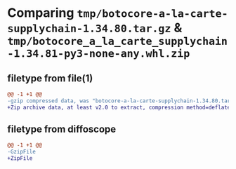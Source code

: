 # Comparing `tmp/botocore-a-la-carte-supplychain-1.34.80.tar.gz` & `tmp/botocore_a_la_carte_supplychain-1.34.81-py3-none-any.whl.zip`

## filetype from file(1)

```diff
@@ -1 +1 @@
-gzip compressed data, was "botocore-a-la-carte-supplychain-1.34.80.tar", last modified: Tue Apr  9 01:01:00 2024, max compression
+Zip archive data, at least v2.0 to extract, compression method=deflate
```

## filetype from diffoscope

```diff
@@ -1 +1 @@
-GzipFile
+ZipFile
```


